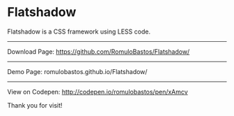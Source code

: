 Flatshadow
==================================================

Flatshadow is a CSS framework using LESS code.

--------------------------------------------------
Download Page:
https://github.com/RomuloBastos/Flatshadow/

--------------------------------------------------
Demo Page:
romulobastos.github.io/Flatshadow/

--------------------------------------------------
View on Codepen:
http://codepen.io/romulobastos/pen/xAmcv


Thank you for visit!
